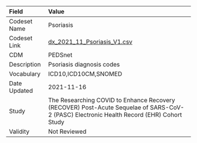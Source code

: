 |Field        |Value                                                                                                                                    |
|:------------|:----------------------------------------------------------------------------------------------------------------------------------------|
|Codeset Name |Psoriasis                                                                                                                                |
|Codeset Link |[dx_2021_11_Psoriasis_V1.csv](https://github.com/PEDSnet/Variable-Dictionary/blob/main/conditions/dx_2021_11_Psoriasis_V1.csv.csv)       |
|CDM          |PEDSnet                                                                                                                                  |
|Description  |Psoriasis diagnosis codes                                                                                                                |
|Vocabulary   |ICD10,ICD10CM,SNOMED                                                                                                                     |
|Date Updated |2021-11-16                                                                                                                               |
|Study        |The Researching COVID to Enhance Recovery (RECOVER) Post-Acute Sequelae of SARS-CoV-2 (PASC) Electronic Health Record (EHR) Cohort Study |
|Validity     |Not Reviewed                                                                                                                             |
